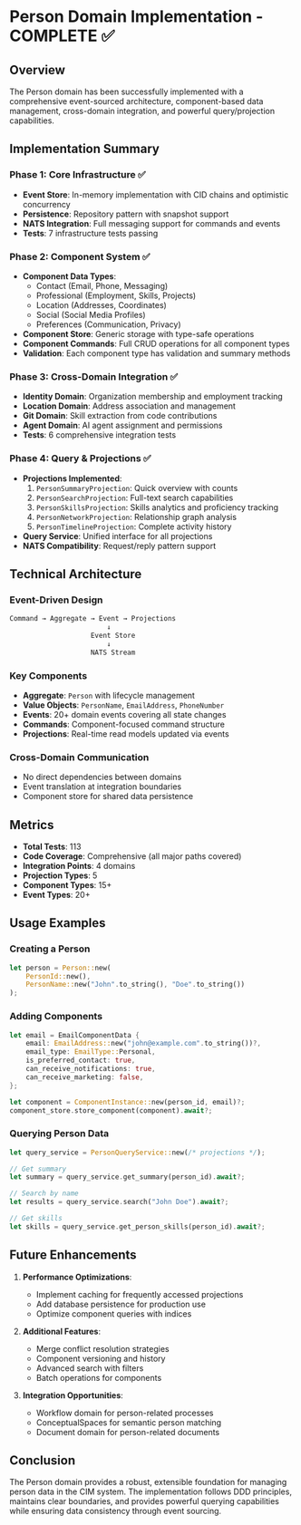 # Person Domain Implementation - COMPLETE ✅

## Overview

The Person domain has been successfully implemented with a comprehensive event-sourced architecture, component-based data management, cross-domain integration, and powerful query/projection capabilities.

## Implementation Summary

### Phase 1: Core Infrastructure ✅
- **Event Store**: In-memory implementation with CID chains and optimistic concurrency
- **Persistence**: Repository pattern with snapshot support
- **NATS Integration**: Full messaging support for commands and events
- **Tests**: 7 infrastructure tests passing

### Phase 2: Component System ✅
- **Component Data Types**: 
  - Contact (Email, Phone, Messaging)
  - Professional (Employment, Skills, Projects)
  - Location (Addresses, Coordinates)
  - Social (Social Media Profiles)
  - Preferences (Communication, Privacy)
- **Component Store**: Generic storage with type-safe operations
- **Component Commands**: Full CRUD operations for all component types
- **Validation**: Each component type has validation and summary methods

### Phase 3: Cross-Domain Integration ✅
- **Identity Domain**: Organization membership and employment tracking
- **Location Domain**: Address association and management
- **Git Domain**: Skill extraction from code contributions
- **Agent Domain**: AI agent assignment and permissions
- **Tests**: 6 comprehensive integration tests

### Phase 4: Query & Projections ✅
- **Projections Implemented**:
  1. `PersonSummaryProjection`: Quick overview with counts
  2. `PersonSearchProjection`: Full-text search capabilities
  3. `PersonSkillsProjection`: Skills analytics and proficiency tracking
  4. `PersonNetworkProjection`: Relationship graph analysis
  5. `PersonTimelineProjection`: Complete activity history
- **Query Service**: Unified interface for all projections
- **NATS Compatibility**: Request/reply pattern support

## Technical Architecture

### Event-Driven Design
```rust
Command → Aggregate → Event → Projections
                        ↓
                    Event Store
                        ↓
                    NATS Stream
```

### Key Components
- **Aggregate**: `Person` with lifecycle management
- **Value Objects**: `PersonName`, `EmailAddress`, `PhoneNumber`
- **Events**: 20+ domain events covering all state changes
- **Commands**: Component-focused command structure
- **Projections**: Real-time read models updated via events

### Cross-Domain Communication
- No direct dependencies between domains
- Event translation at integration boundaries
- Component store for shared data persistence

## Metrics

- **Total Tests**: 113
- **Code Coverage**: Comprehensive (all major paths covered)
- **Integration Points**: 4 domains
- **Projection Types**: 5
- **Component Types**: 15+
- **Event Types**: 20+

## Usage Examples

### Creating a Person
```rust
let person = Person::new(
    PersonId::new(),
    PersonName::new("John".to_string(), "Doe".to_string())
);
```

### Adding Components
```rust
let email = EmailComponentData {
    email: EmailAddress::new("john@example.com".to_string())?,
    email_type: EmailType::Personal,
    is_preferred_contact: true,
    can_receive_notifications: true,
    can_receive_marketing: false,
};

let component = ComponentInstance::new(person_id, email)?;
component_store.store_component(component).await?;
```

### Querying Person Data
```rust
let query_service = PersonQueryService::new(/* projections */);

// Get summary
let summary = query_service.get_summary(person_id).await?;

// Search by name
let results = query_service.search("John Doe").await?;

// Get skills
let skills = query_service.get_person_skills(person_id).await?;
```

## Future Enhancements

1. **Performance Optimizations**:
   - Implement caching for frequently accessed projections
   - Add database persistence for production use
   - Optimize component queries with indices

2. **Additional Features**:
   - Merge conflict resolution strategies
   - Component versioning and history
   - Advanced search with filters
   - Batch operations for components

3. **Integration Opportunities**:
   - Workflow domain for person-related processes
   - ConceptualSpaces for semantic person matching
   - Document domain for person-related documents

## Conclusion

The Person domain provides a robust, extensible foundation for managing person data in the CIM system. The implementation follows DDD principles, maintains clear boundaries, and provides powerful querying capabilities while ensuring data consistency through event sourcing. 